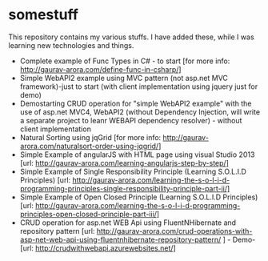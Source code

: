 somestuff
=========

This repository contains my various stuffs. I have added these, while I was learning new technologies and things.

- Complete example of Func Types in C# - to start [for more info: http://gaurav-arora.com/define-func-in-csharp/]
- Simple WebAPI2 example using MVC pattern (not asp.net MVC framework)-just to start (with client implementation using jquery just for demo)
- Demostarting CRUD operation for "simple WebAPI2 example" with the use of asp.net MVC4, WebAPI2 (without Dependency Injection, will write a separate project to leanr WEBAPI dependency resolver) - without client implementation
- Natural Sorting using jqGrid [for more info: http://gaurav-arora.com/naturalsort-order-using-jqgrid/]
- Simple Example of angularJS with HTML page using visual Studio 2013 [url: http://gaurav-arora.com/learning-angularjs-step-by-step/]
- Simple Example of Single Responsibility Principle (Learning S.O.L.I.D Principles) [url: http://gaurav-arora.com/learning-the-s-o-l-i-d-programming-principles-single-responsibility-principle-part-ii/]
- Simple Example of Open Closed Principle (Learning S.O.L.I.D Principles) [url: http://gaurav-arora.com/learning-the-s-o-l-i-d-programming-principles-open-closed-principle-part-iii/]
- CRUD operation for asp.net WEB Api using FluentNHibernate and repository pattern [url: http://gaurav-arora.com/crud-operations-with-asp-net-web-api-using-fluentnhibernate-repository-pattern/ ] - Demo-[url: http://crudwithwebapi.azurewebsites.net/]
